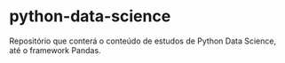 # python-data-science

Repositório que conterá o conteúdo de estudos de Python Data Science, até o framework Pandas.
